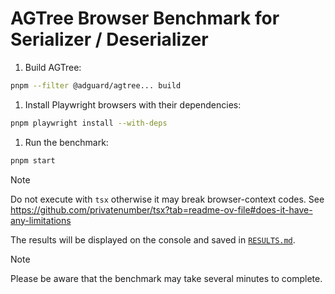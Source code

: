 # AGTree Browser Benchmark for Serializer / Deserializer

1. Build AGTree:

```sh
pnpm --filter @adguard/agtree... build
```

1. Install Playwright browsers with their dependencies:

```sh
pnpm playwright install --with-deps
```

1. Run the benchmark:

```sh
pnpm start
```

> [!NOTE]
> Do not execute with `tsx` otherwise it may break browser-context codes.
> See https://github.com/privatenumber/tsx?tab=readme-ov-file#does-it-have-any-limitations

The results will be displayed on the console and saved in [`RESULTS.md`][results].

> [!NOTE]
> Please be aware that the benchmark may take several minutes to complete.

[results]: ./RESULTS.md
